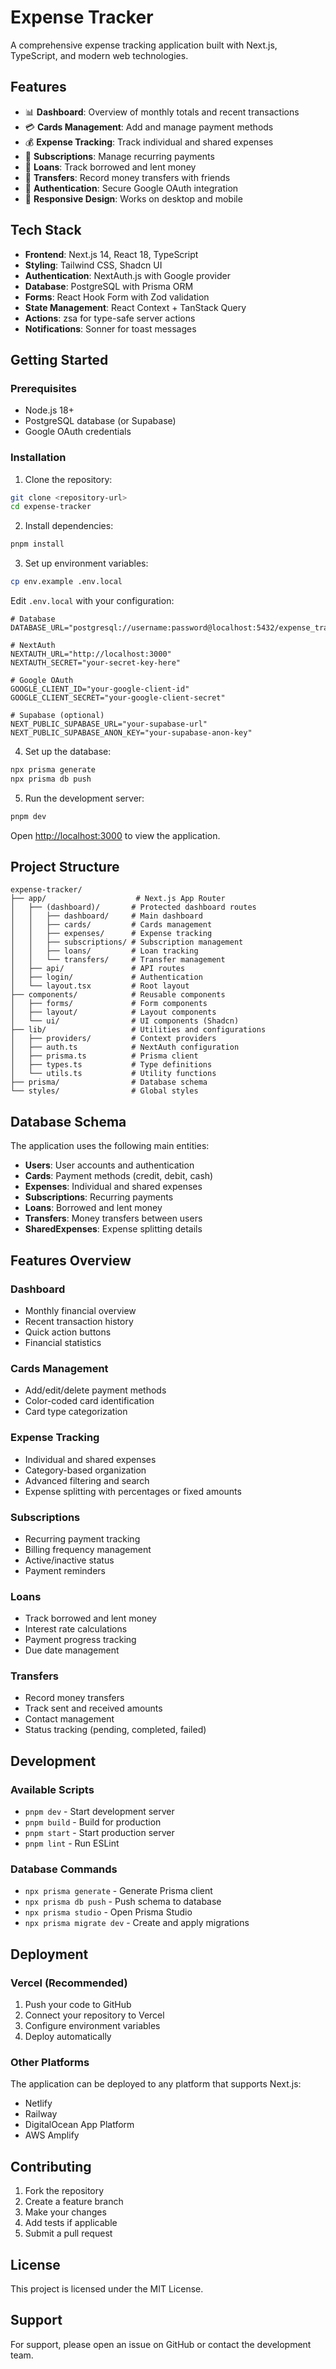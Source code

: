 # Expense Tracker

A comprehensive expense tracking application built with Next.js, TypeScript, and modern web technologies.

## Features

- 📊 **Dashboard**: Overview of monthly totals and recent transactions
- 💳 **Cards Management**: Add and manage payment methods
- 💰 **Expense Tracking**: Track individual and shared expenses
- 🔄 **Subscriptions**: Manage recurring payments
- 🤝 **Loans**: Track borrowed and lent money
- 💸 **Transfers**: Record money transfers with friends
- 🔐 **Authentication**: Secure Google OAuth integration
- 📱 **Responsive Design**: Works on desktop and mobile

## Tech Stack

- **Frontend**: Next.js 14, React 18, TypeScript
- **Styling**: Tailwind CSS, Shadcn UI
- **Authentication**: NextAuth.js with Google provider
- **Database**: PostgreSQL with Prisma ORM
- **Forms**: React Hook Form with Zod validation
- **State Management**: React Context + TanStack Query
- **Actions**: zsa for type-safe server actions
- **Notifications**: Sonner for toast messages

## Getting Started

### Prerequisites

- Node.js 18+ 
- PostgreSQL database (or Supabase)
- Google OAuth credentials

### Installation

1. Clone the repository:
```bash
git clone <repository-url>
cd expense-tracker
```

2. Install dependencies:
```bash
pnpm install
```

3. Set up environment variables:
```bash
cp env.example .env.local
```

Edit `.env.local` with your configuration:
```env
# Database
DATABASE_URL="postgresql://username:password@localhost:5432/expense_tracker"

# NextAuth
NEXTAUTH_URL="http://localhost:3000"
NEXTAUTH_SECRET="your-secret-key-here"

# Google OAuth
GOOGLE_CLIENT_ID="your-google-client-id"
GOOGLE_CLIENT_SECRET="your-google-client-secret"

# Supabase (optional)
NEXT_PUBLIC_SUPABASE_URL="your-supabase-url"
NEXT_PUBLIC_SUPABASE_ANON_KEY="your-supabase-anon-key"
```

4. Set up the database:
```bash
npx prisma generate
npx prisma db push
```

5. Run the development server:
```bash
pnpm dev
```

Open [http://localhost:3000](http://localhost:3000) to view the application.

## Project Structure

```
expense-tracker/
├── app/                    # Next.js App Router
│   ├── (dashboard)/       # Protected dashboard routes
│   │   ├── dashboard/     # Main dashboard
│   │   ├── cards/         # Cards management
│   │   ├── expenses/      # Expense tracking
│   │   ├── subscriptions/ # Subscription management
│   │   ├── loans/         # Loan tracking
│   │   └── transfers/     # Transfer management
│   ├── api/               # API routes
│   ├── login/             # Authentication
│   └── layout.tsx         # Root layout
├── components/            # Reusable components
│   ├── forms/             # Form components
│   ├── layout/            # Layout components
│   └── ui/                # UI components (Shadcn)
├── lib/                   # Utilities and configurations
│   ├── providers/         # Context providers
│   ├── auth.ts            # NextAuth configuration
│   ├── prisma.ts          # Prisma client
│   ├── types.ts           # Type definitions
│   └── utils.ts           # Utility functions
├── prisma/                # Database schema
└── styles/                # Global styles
```

## Database Schema

The application uses the following main entities:

- **Users**: User accounts and authentication
- **Cards**: Payment methods (credit, debit, cash)
- **Expenses**: Individual and shared expenses
- **Subscriptions**: Recurring payments
- **Loans**: Borrowed and lent money
- **Transfers**: Money transfers between users
- **SharedExpenses**: Expense splitting details

## Features Overview

### Dashboard
- Monthly financial overview
- Recent transaction history
- Quick action buttons
- Financial statistics

### Cards Management
- Add/edit/delete payment methods
- Color-coded card identification
- Card type categorization

### Expense Tracking
- Individual and shared expenses
- Category-based organization
- Advanced filtering and search
- Expense splitting with percentages or fixed amounts

### Subscriptions
- Recurring payment tracking
- Billing frequency management
- Active/inactive status
- Payment reminders

### Loans
- Track borrowed and lent money
- Interest rate calculations
- Payment progress tracking
- Due date management

### Transfers
- Record money transfers
- Track sent and received amounts
- Contact management
- Status tracking (pending, completed, failed)

## Development

### Available Scripts

- `pnpm dev` - Start development server
- `pnpm build` - Build for production
- `pnpm start` - Start production server
- `pnpm lint` - Run ESLint

### Database Commands

- `npx prisma generate` - Generate Prisma client
- `npx prisma db push` - Push schema to database
- `npx prisma studio` - Open Prisma Studio
- `npx prisma migrate dev` - Create and apply migrations

## Deployment

### Vercel (Recommended)

1. Push your code to GitHub
2. Connect your repository to Vercel
3. Configure environment variables
4. Deploy automatically

### Other Platforms

The application can be deployed to any platform that supports Next.js:
- Netlify
- Railway
- DigitalOcean App Platform
- AWS Amplify

## Contributing

1. Fork the repository
2. Create a feature branch
3. Make your changes
4. Add tests if applicable
5. Submit a pull request

## License

This project is licensed under the MIT License.

## Support

For support, please open an issue on GitHub or contact the development team.

